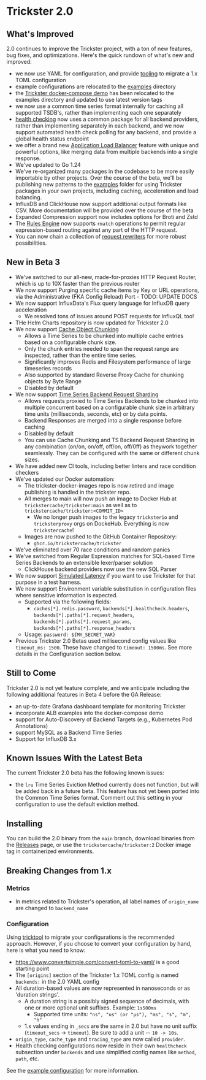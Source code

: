 # Trickster 2.0

## What's Improved

2.0 continues to improve the Trickster project, with a ton of new features, bug fixes, and optimizations. Here's the quick rundown of what's new and improved:

- we now use YAML for configuration, and provide [tooling](http://github.com/trickstercache/tricktool) to migrate a 1.x TOML configuration
- example configurations are relocated to the [examples](../examples/conf) directory
- the [Trickster docker-compose demo](../examples/docker-compose) has been relocated to the examples directory and updated to use latest version tags
- we now use a common time series format internally for caching all supported TSDB's, rather than implementing each one separately
- [health checking](./health.md) now uses a common package for all backend providers, rather than implementing separately in each backend, and we now support automated health check polling for any backend, and provide a global health status endpoint
- we offer a brand new [Application Load Balancer](./alb.md) feature with unique and powerful options, like merging data from multiple backends into a single response.
- We've updated to Go 1.24
- We've re-organized many packages in the codebase to be more easily importable by other projects. Over the course of the beta, we'll be publishing new patterns to the [examples](../examples/) folder for using Trickster packages in your own projects, including caching, acceleration and load balancing.
- InfluxDB and ClickHouse now support additional output formats like CSV. More documentation will be provided over the course of the beta
- Expanded Compression support now includes options for Broti and Zstd
- The [Rules Engine](./rule.md) now supports `rmatch` operations to permit regular expression-based routing against any part of the HTTP request.
- You can now chain a collection of [request rewriters](./request_rewriters.md) for more robust possibilities.


## New in Beta 3
- We've switched to our all-new, made-for-proxies HTTP Request Router, which is up to 10X faster than the previous router
- We now support Purging specific cache items by Key or URL operations, via the Administrative (FKA Config Reload) Port - TODO: UPDATE DOCS
- We now support InfluxData's Flux query language for InfluxDB query acceleration
  - We resolved tons of issues around POST requests for InfluxQL too!
- THe Helm Charts repository is now updated for Trickster 2.0
- We now support [Cache Object Chunking](./chunked_caching.md)
  - Allows a Time Series to be chunked into multiple cache entries based on a configurable chunk size.
  - Only the chunk entries needed to span the request range are inspected, rather than the entire time series.
  - Significantly improves Redis and Filesystem performance of large timeseries records
  - Also supported by standard Reverse Proxy Cache for chunking objects by Byte Range
  - Disabled by default
- We now support [Time Series Backend Request Sharding](./timeseries_sharding.md)
  - Allows requests proxied to Time Series Backends to be chunked into multiple concurrent based on a configurable chunk size in arbitrary time units (milliseconds, seconds, etc) or by data points.
  - Backend Responses are merged into a single response before caching
  - Disabled by default
  - You can use Cache Chunking and TS Backend Request Sharding in any combination (on/on, on/off, off/on, off/0ff) as theywork together seamlessly. They can be configured with the same or different chunk sizes.
- We have added new CI tools, including better linters and race condition checkers
- We've updated our Docker automation:
  - The trickster-docker-images repo is now retired and image publishing is handled in the trickster repo.
  - All merges to main will now push an image to Docker Hub at `trickstercache/trickster:main` as well as to `trickstercache/trickster:<COMMIT_ID>`
    - We no longer push images to the legacy `tricksterio` and `tricksterproxy` orgs on DockeHub. Everything is now `trickstercache`!
  - Images are now pushed to the GitHub Container Repository:
    - `ghcr.io/trickstercache/trickster`
- We've eliminated over 70 race conditions and random panics
- We've switched from Regular Expression matches for SQL-based Time Series Backends to an extensible lexer/parser solution
  - ClickHouse backend providers now use the new SQL Parser
- We now support [Simulated Latency](./simulated-latency.md) if you want to use Trickster for that purpose in a test harness.
- We now support Environment variable substitution in configuration files where sensitive information is expected.
  - Supported via the following fields:
    - `caches[*].redis.password`, `backends[*].healthcheck.headers`, `backends[*].paths[*].request_headers`, `backends[*].paths[*].request_params`, `backends[*].paths[*].response_headers`
  - Usage: `password: ${MY_SECRET_VAR}`
- Previous Trickster 2.0 Betas used millisecond config values like `timeout_ms: 1500`. These have changed to `timeout: 1500ms`. See more details in the Configuration section below.

## Still to Come

Trickster 2.0 is not yet feature complete, and we anticipate including the following additional features in Beta 4 before the GA Release:
- an up-to-date Grafana dashboard template for monitoring Trickster
- incorporate ALB examples into the docker-compose demo
- support for Auto-Discovery of Backend Targets (e.g., Kubernetes Pod Annotations)
- support MySQL as a Backend Time Series
- Support for InfluxDB 3.x

## Known Issues With the Latest Beta

The current Trickster 2.0 beta has the following known issues:

- the `lru` Time Series Eviction Method currently does not function, but will be added back in a future beta. This feature has not yet been ported into the Common Time Series format. Comment out this setting in your configuration to use the default eviction method.

## Installing

You can build the 2.0 binary from the `main` branch, download binaries from the [Releases](http://github.com/trickstercache/trickster/releases) page, or use the `trickstercache/trickster:2` Docker image tag in containerized environments.

## Breaking Changes from 1.x

### Metrics

- In metrics related to Trickster's operation, all label names of `origin_name` are changed to `backend_name`

### Configuration

Using [tricktool](http://github.com/trickstercache/tricktool) to migrate your configurations is the recommended approach. However, if you choose to convert your configuration by hand, here is what you need to know:

- <https://www.convertsimple.com/convert-toml-to-yaml/> is a good starting point
- The `[origins]` section of the Trickster 1.x TOML config is named `backends:` in the 2.0 YAML config
- All duration-based values are now represented in nanoseconds or as 'duration strings'.
  - A duration string is a possibly signed sequence of decimals, with one or more optional unit suffixes. Example: `1s500ms`
    - Supported time units: `"ns", "us" (or "µs"), "ms", "s", "m", "h"`
  - 1.x values ending in `_secs` are the same in 2.0 but have no unit suffix (`timeout_secs` -> `timeout`). Be sure to add a unit -- `10 -> 10s`.
- `origin_type`, `cache_type` and `tracing_type` are now called `provider`.
- Health checking configurations now reside in their own `healthcheck` subsection under `backends` and use simplified config names like `method`, `path`, etc.

See the [example configuration](../examples/conf/example.full.yaml) for more information.
